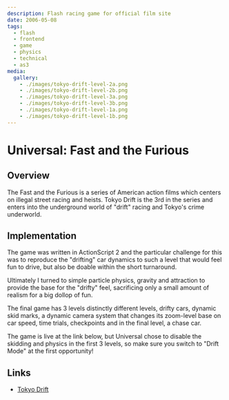 ```yaml
---
description: Flash racing game for official film site
date: 2006-05-08
tags:
  - flash
  - frontend
  - game
  - physics
  - technical
  - as3
media:
  gallery:
    - ./images/tokyo-drift-level-2a.png
    - ./images/tokyo-drift-level-2b.png
    - ./images/tokyo-drift-level-3a.png
    - ./images/tokyo-drift-level-3b.png
    - ./images/tokyo-drift-level-1a.png
    - ./images/tokyo-drift-level-1b.png
---
```


# Universal: Fast and the Furious

## Overview

The Fast and the Furious is a series of American action films which centers on illegal street racing and heists. Tokyo Drift is the 3rd in the series and enters into the underground world of "drift" racing and Tokyo's crime underworld.

## Implementation

The game was written in ActionScript 2 and the particular challenge for this was to reproduce the "drifting" car dynamics to such a level that would feel fun to drive, but also be doable within the short turnaround.

Ultimately I turned to simple particle physics, gravity and attraction to provide the base for the "drifty" feel, sacrificing only a small amount of realism for a big dollop of fun.

The final game has 3 levels distinctly different levels, drifty cars, dynamic skid marks, a dynamic camera system that changes its zoom-level base on car speed, time trials, checkpoints and in the final level, a chase car.

The game is live at the link below, but Universal chose to disable the skidding and physics in the first 3 levels, so make sure you switch to "Drift Mode" at the first opportunity!

## Links

- [Tokyo Drift](http://projects.davestewart.co.uk/tokyodrift/)
